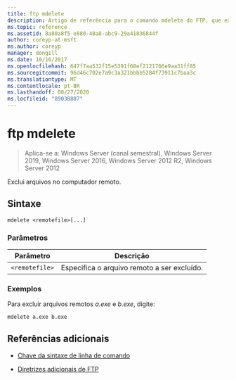 ```yaml
---
title: ftp mdelete
description: Artigo de referência para o comando mdelete do FTP, que exclui arquivos no computador remoto.
ms.topic: reference
ms.assetid: 8a80a8f5-e880-40a8-abc9-29a41836844f
author: coreyp-at-msft
ms.author: coreyp
manager: dongill
ms.date: 10/16/2017
ms.openlocfilehash: 647f7aa532f15e5391f68ef2121766e9aa31ff85
ms.sourcegitcommit: 96d46c702e7a9c3a321bbbb5284f73911c7baa3c
ms.translationtype: MT
ms.contentlocale: pt-BR
ms.lasthandoff: 08/27/2020
ms.locfileid: "89038887"
---
```

# <a name="ftp-mdelete"></a>ftp mdelete

> Aplica-se a: Windows Server (canal semestral), Windows Server 2019, Windows Server 2016, Windows Server 2012 R2, Windows Server 2012

Exclui arquivos no computador remoto.

## <a name="syntax"></a>Sintaxe
```
mdelete <remotefile>[...]
```

### <a name="parameters"></a>Parâmetros

| Parâmetro | Descrição |
| --------- | ----------- |
| `<remotefile>` | Especifica o arquivo remoto a ser excluído. |

### <a name="examples"></a>Exemplos

Para excluir arquivos remotos *a.exe* e *b.exe*, digite:

```
mdelete a.exe b.exe
```

## <a name="additional-references"></a>Referências adicionais

- [Chave da sintaxe de linha de comando](command-line-syntax-key.md)

- [Diretrizes adicionais de FTP](/previous-versions/orphan-topics/ws.10/cc756013(v=ws.10))
